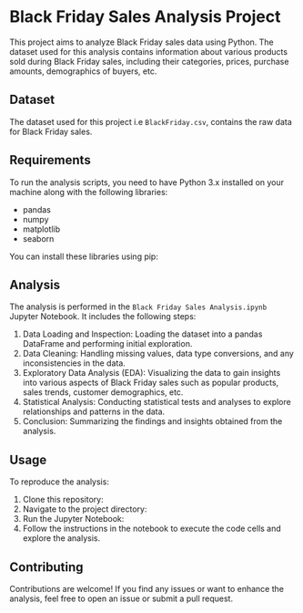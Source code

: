 # Black Friday Sales Analysis Project

This project aims to analyze Black Friday sales data using Python. The dataset used for this analysis contains information about various products sold during Black Friday sales, including their categories, prices, purchase amounts, demographics of buyers, etc.

## Dataset

The dataset used for this project i.e `BlackFriday.csv`, contains the raw data for Black Friday sales.

## Requirements

To run the analysis scripts, you need to have Python 3.x installed on your machine along with the following libraries:

- pandas
- numpy
- matplotlib
- seaborn

You can install these libraries using pip:

## Analysis

The analysis is performed in the `Black Friday Sales Analysis.ipynb` Jupyter Notebook. It includes the following steps:

1. Data Loading and Inspection: Loading the dataset into a pandas DataFrame and performing initial exploration.
2. Data Cleaning: Handling missing values, data type conversions, and any inconsistencies in the data.
3. Exploratory Data Analysis (EDA): Visualizing the data to gain insights into various aspects of Black Friday sales such as popular products, sales trends, customer demographics, etc.
4. Statistical Analysis: Conducting statistical tests and analyses to explore relationships and patterns in the data.
5. Conclusion: Summarizing the findings and insights obtained from the analysis.

## Usage

To reproduce the analysis:

1. Clone this repository:
2. Navigate to the project directory:
3. Run the Jupyter Notebook:
4. Follow the instructions in the notebook to execute the code cells and explore the analysis.

## Contributing

Contributions are welcome! If you find any issues or want to enhance the analysis, feel free to open an issue or submit a pull request.

